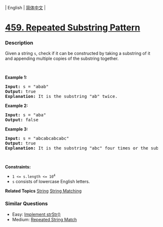 | English | [简体中文](README.md) |

# [459. Repeated Substring Pattern](https://leetcode-cn.com/problems/repeated-substring-pattern)
 ### Description
<p>Given a string <code>s</code>, check if it can be constructed by taking a substring of it and appending multiple copies of the substring together.</p>

<p>&nbsp;</p>
<p><strong>Example 1:</strong></p>

<pre>
<strong>Input:</strong> s = &quot;abab&quot;
<strong>Output:</strong> true
<strong>Explanation:</strong> It is the substring &quot;ab&quot; twice.
</pre>

<p><strong>Example 2:</strong></p>

<pre>
<strong>Input:</strong> s = &quot;aba&quot;
<strong>Output:</strong> false
</pre>

<p><strong>Example 3:</strong></p>

<pre>
<strong>Input:</strong> s = &quot;abcabcabcabc&quot;
<strong>Output:</strong> true
<strong>Explanation:</strong> It is the substring &quot;abc&quot; four times or the substring &quot;abcabc&quot; twice.
</pre>

<p>&nbsp;</p>
<p><strong>Constraints:</strong></p>

<ul>
	<li><code>1 &lt;= s.length &lt;= 10<sup>4</sup></code></li>
	<li><code>s</code> consists of lowercase English letters.</li>
</ul>

**Related Topics**  [String](https://leetcode-cn.com/tag/string) [String Matching](https://leetcode-cn.com/tag/string-matching) 

### Similar Questions
 - Easy:	[Implement strStr()](https://leetcode-cn.com/problems/implement-strstr) 
 - Medium:	[Repeated String Match](https://leetcode-cn.com/problems/repeated-string-match) 
